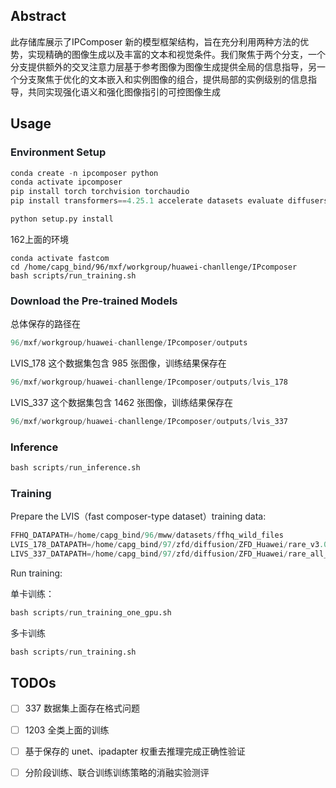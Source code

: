 ## Abstract
此存储库展示了IPComposer 新的模型框架结构，旨在充分利用两种方法的优势，实现精确的图像生成以及丰富的文本和视觉条件。我们聚焦于两个分支，一个分支提供额外的交叉注意力层基于参考图像为图像生成提供全局的信息指导，另一个分支聚焦于优化的文本嵌入和实例图像的组合，提供局部的实例级别的信息指导，共同实现强化语义和强化图像指引的可控图像生成

## Usage
### <font style="color:rgb(31, 35, 40);">Environment Setup</font>
```python
conda create -n ipcomposer python
conda activate ipcomposer
pip install torch torchvision torchaudio
pip install transformers==4.25.1 accelerate datasets evaluate diffusers==0.16.1 xformers triton scipy clip gradio facenet-pytorch

python setup.py install
```

162上面的环境
```
conda activate fastcom
cd /home/capg_bind/96/mxf/workgroup/huawei-chanllenge/IPcomposer
bash scripts/run_training.sh
```

### <font style="color:rgb(31, 35, 40);">Download the Pre-trained Models</font>
总体保存的路径在

```python
96/mxf/workgroup/huawei-chanllenge/IPcomposer/outputs
```

LVIS_178 这个数据集包含 985 张图像，训练结果保存在

```python
96/mxf/workgroup/huawei-chanllenge/IPcomposer/outputs/lvis_178
```

LVIS_337 这个数据集包含 1462 张图像，训练结果保存在

```python
96/mxf/workgroup/huawei-chanllenge/IPcomposer/outputs/lvis_337
```

### Inference
```python
bash scripts/run_inference.sh
```

### <font style="color:rgb(31, 35, 40);">Training</font>
<font style="color:rgb(31, 35, 40);">Prepare the LVIS（fast composer-type dataset）training data:</font>

```python
FFHQ_DATAPATH=/home/capg_bind/96/mww/datasets/ffhq_wild_files
LVIS_178_DATAPATH=/home/capg_bind/97/zfd/diffusion/ZFD_Huawei/rare_v3.0
LIVS_337_DATAPATH=/home/capg_bind/97/zfd/diffusion/ZFD_Huawei/rare_all_v1.0
```

<font style="color:rgb(31, 35, 40);">Run training:</font>

<font style="color:rgb(31, 35, 40);">单卡训练：</font>

```python
bash scripts/run_training_one_gpu.sh
```

<font style="color:rgb(31, 35, 40);">多卡训练</font>

```python
bash scripts/run_training.sh
```

## TODOs
- [ ] 337 数据集上面存在格式问题
- [ ] 1203 全类上面的训练
- [ ] 基于保存的 unet、ipadapter 权重去推理完成正确性验证
- [ ] 分阶段训练、联合训练训练策略的消融实验测评

